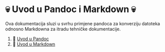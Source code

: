 # 💀 Uvod u Pandoc i Markdown 💀
Ova dokumentacija sluzi u svrhu primjene pandoca za konverziju datoteka odnosno Markdowna za itradu tehničke dokumentacije.

1. 👻 [Uvod u Pandoc](doc/02-pandoc-primjeri-konverzije.md) 
2. 👾 [Uvod u Markdown](docs/01-markdown-primjeri.md) 
